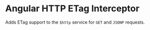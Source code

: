 # Angular HTTP ETag Interceptor
Adds ETag support to the `$http` service for `GET` and `JSONP` requests.
